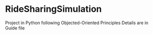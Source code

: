 # RideSharingSimulation
Project in Python following Objected-Oriented Principles
Details are in Guide file 
